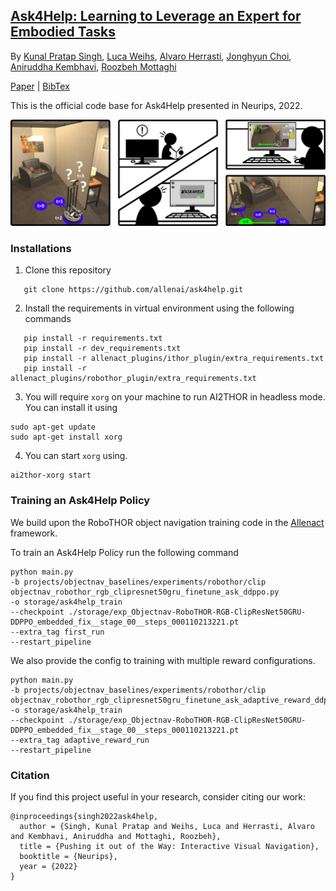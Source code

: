 ## [Ask4Help: Learning to Leverage an Expert for Embodied Tasks]()

By [Kunal Pratap Singh](https://kunalmessi10.github.io/), [Luca Weihs](https://lucaweihs.github.io/), [Alvaro Herrasti](https://scholar.google.com/citations?user=89Knd5YAAAAJ&hl=en), [Jonghyun Choi](https://ppolon.github.io/), [Aniruddha Kembhavi](https://anikem.github.io/), [Roozbeh Mottaghi](https://roozbehm.info/)

[Paper]() | [BibTex](#citation)


This is the official code base for Ask4Help presented in Neurips, 2022.

![](docs/img/Ask4Help.png)

### Installations

1. Clone this repository

```
   git clone https://github.com/allenai/ask4help.git
```
2. Install the requirements in virtual environment using the following commands
```
   pip install -r requirements.txt
   pip install -r dev_requirements.txt
   pip install -r allenact_plugins/ithor_plugin/extra_requirements.txt
   pip install -r allenact_plugins/robothor_plugin/extra_requirements.txt
```

3. You will require `xorg` on your machine to run AI2THOR in headless mode. You can install it using
```
sudo apt-get update
sudo apt-get install xorg
```
 
4.  You can start `xorg` using. 

```
ai2thor-xorg start
```

### Training an Ask4Help Policy
We build upon the RoboTHOR object navigation training code in the [Allenact](https://allenact.org/) framework. 

To train an Ask4Help Policy run the following command

```
python main.py 
-b projects/objectnav_baselines/experiments/robothor/clip
objectnav_robothor_rgb_clipresnet50gru_finetune_ask_ddppo.py 
-o storage/ask4help_train 
--checkpoint ./storage/exp_Objectnav-RoboTHOR-RGB-ClipResNet50GRU-DDPPO_embedded_fix__stage_00__steps_000110213221.pt 
--extra_tag first_run 
--restart_pipeline
```

We also provide the config to training with multiple reward configurations. 

```
python main.py 
-b projects/objectnav_baselines/experiments/robothor/clip
objectnav_robothor_rgb_clipresnet50gru_finetune_ask_adaptive_reward_ddppo.py 
-o storage/ask4help_train 
--checkpoint ./storage/exp_Objectnav-RoboTHOR-RGB-ClipResNet50GRU-DDPPO_embedded_fix__stage_00__steps_000110213221.pt 
--extra_tag adaptive_reward_run 
--restart_pipeline
```

### Citation
If you find this project useful in your research, consider citing our work:

```
@inproceedings{singh2022ask4help,
  author = {Singh, Kunal Pratap and Weihs, Luca and Herrasti, Alvaro and Kembhavi, Aniruddha and Mottaghi, Roozbeh},
  title = {Pushing it out of the Way: Interactive Visual Navigation},
  booktitle = {Neurips},	    
  year = {2022}
}
```










 

